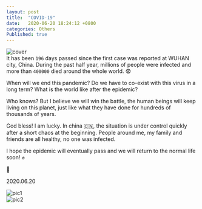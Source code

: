 ```yaml
---
layout: post
title:  "COVID-19"
date:   2020-06-20 18:24:12 +0800
categories: Others
Published: true
---
```

![cover]({{site.baseurl}}/assets/image/others-covid19-cover.jpeg)    
It has been `196` days passed since the first case was reported at WUHAN city, China. During the past half year, millions of people were infected and more than `400000` died around the whole world. :fearful:

When will we end this pandemic? Do we have to co-exist with this virus in a long term? What is the world like after the epidemic? 

Who knows? But I believe we will win the battle, the human beings will keep living on this planet, just like what they have done for hundreds of thousands of years. 

God bless! I am lucky. In china :cn:, the situation is under control quickly after a short chaos at the beginning. People around me, my family and friends are all healthy, no one was infected. 

I hope the epidemic will eventually pass and we will return to the normal life soon! :fist: 

:pray:

2020.06.20

![pic1]({{site.baseurl}}/assets/image/others-covid19-02.png)   
![pic2]({{site.baseurl}}/assets/image/others-covid19-01.png) 